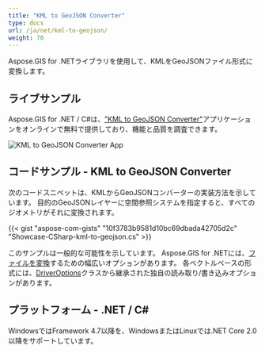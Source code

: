 ```yaml
---
title: "KML to GeoJSON Converter"
type: docs
url: /ja/net/kml-to-geojson/
weight: 70
---
```


Aspose.GIS for .NETライブラリを使用して、KMLをGeoJSONファイル形式に変換します。

## **ライブサンプル**

Aspose.GIS for .NET / C#は、["KML to GeoJSON Converter"](https://products.aspose.app/gis/conversion/kml-to-geojson)アプリケーションをオンラインで無料で提供しており、機能と品質を調査できます。

![KML to GeoJSON Converter App](conversion.png)

## **コードサンプル - KML to GeoJSON Converter**

次のコードスニペットは、KMLからGeoJSONコンバーターの実装方法を示しています。 目的のGeoJSONレイヤーに空間参照システムを指定すると、すべてのジオメトリがそれに変換されます。

{{< gist "aspose-com-gists" "10f3783b9581d10bc69dbada42705d2c" "Showcase-CSharp-kml-to-geojson.cs" >}}

このサンプルは一般的な可能性を示しています。 Aspose.GIS for .NETには、[ファイルを変換](https://docs.aspose.com/gis/net/vector-layers/)するための幅広いオプションがあります。 各ベクトルベースの形式には、[DriverOptions](https://reference.aspose.com/gis/net/aspose.gis/driveroptions)クラスから継承された独自の読み取り/書き込みオプションがあります。

## **プラットフォーム - .NET / C#**

WindowsではFramework 4.7以降を、WindowsまたはLinuxでは.NET Core 2.0以降をサポートしています。
